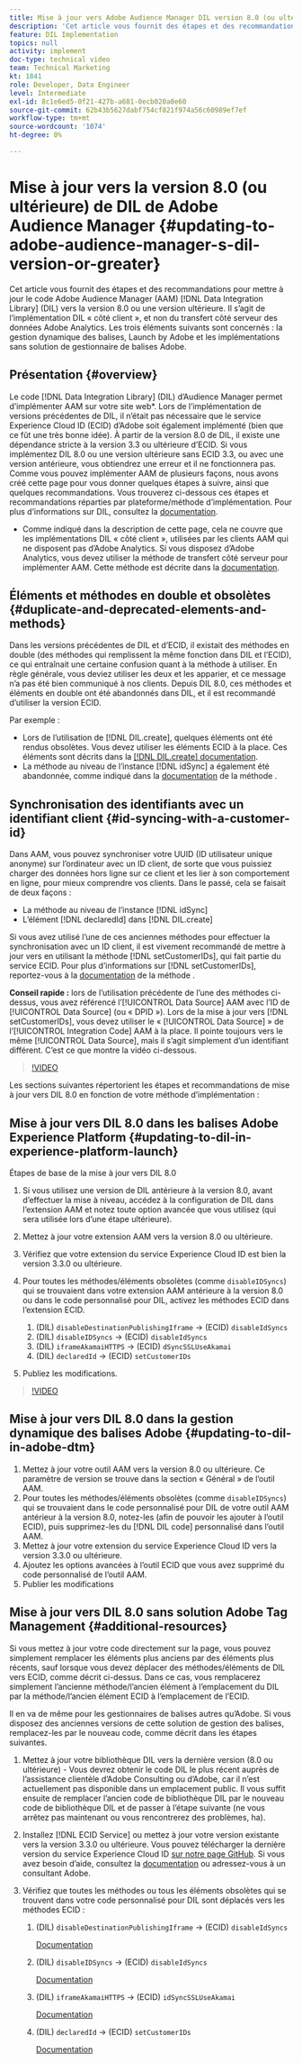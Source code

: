 ```yaml
---
title: Mise à jour vers Adobe Audience Manager DIL version 8.0 (ou ultérieure)
description: 'Cet article vous fournit des étapes et des recommandations pour mettre à jour le code Adobe Audience Manager (AAM) Data Integration Library (DIL) vers la version 8.0 ou une version ultérieure. Il s’agit de l’implémentation DIL « côté client », et non du transfert côté serveur des données Adobe Analytics. Les trois éléments suivants sont concernés : la gestion dynamique des balises, Launch by Adobe et les implémentations sans solution de gestionnaire de balises Adobe.'
feature: DIL Implementation
topics: null
activity: implement
doc-type: technical video
team: Technical Marketing
kt: 1841
role: Developer, Data Engineer
level: Intermediate
exl-id: 8c1e6ed5-0f21-427b-a681-0ecb020a0e60
source-git-commit: 62b43b5627dabf754cf821f974a56c60989ef7ef
workflow-type: tm+mt
source-wordcount: '1074'
ht-degree: 0%

---
```


# Mise à jour vers la version 8.0 (ou ultérieure) de DIL de Adobe Audience Manager {#updating-to-adobe-audience-manager-s-dil-version-or-greater}

Cet article vous fournit des étapes et des recommandations pour mettre à jour le code Adobe Audience Manager (AAM) [!DNL Data Integration Library] (DIL) vers la version 8.0 ou une version ultérieure. Il s’agit de l’implémentation DIL « côté client », et non du transfert côté serveur des données Adobe Analytics. Les trois éléments suivants sont concernés : la gestion dynamique des balises, Launch by Adobe et les implémentations sans solution de gestionnaire de balises Adobe.

## Présentation {#overview}

Le code [!DNL Data Integration Library] (DIL) d’Audience Manager permet d’implémenter AAM sur votre site web*. Lors de l’implémentation de versions précédentes de DIL, il n’était pas nécessaire que le service Experience Cloud ID (ECID) d’Adobe soit également implémenté (bien que ce fût une très bonne idée). À partir de la version 8.0 de DIL, il existe une dépendance stricte à la version 3.3 ou ultérieure d’ECID. Si vous implémentez DIL 8.0 ou une version ultérieure sans ECID 3.3, ou avec une version antérieure, vous obtiendrez une erreur et il ne fonctionnera pas. Comme vous pouvez implémenter AAM de plusieurs façons, nous avons créé cette page pour vous donner quelques étapes à suivre, ainsi que quelques recommandations. Vous trouverez ci-dessous ces étapes et recommandations réparties par plateforme/méthode d’implémentation. Pour plus d’informations sur DIL, consultez la [documentation](https://experienceleague.adobe.com/docs/audience-manager/user-guide/dil-api/dil-overview.html?lang=en).

* Comme indiqué dans la description de cette page, cela ne couvre que les implémentations DIL « côté client », utilisées par les clients AAM qui ne disposent pas d’Adobe Analytics. Si vous disposez d’Adobe Analytics, vous devez utiliser la méthode de transfert côté serveur pour implémenter AAM. Cette méthode est décrite dans la [documentation](https://experienceleague.adobe.com/docs/analytics/admin/admin-tools/server-side-forwarding/ssf.html).

## Éléments et méthodes en double et obsolètes {#duplicate-and-deprecated-elements-and-methods}

Dans les versions précédentes de DIL et d’ECID, il existait des méthodes en double (des méthodes qui remplissent la même fonction dans DIL et l’ECID), ce qui entraînait une certaine confusion quant à la méthode à utiliser. En règle générale, vous deviez utiliser les deux et les apparier, et ce message n’a pas été bien communiqué à nos clients. Depuis DIL 8.0, ces méthodes et éléments en double ont été abandonnés dans DIL, et il est recommandé d’utiliser la version ECID.

Par exemple :

* Lors de l’utilisation de [!DNL DIL.create], quelques éléments ont été rendus obsolètes. Vous devez utiliser les éléments ECID à la place. Ces éléments sont décrits dans la [[!DNL DIL.create] documentation](https://experienceleague.adobe.com/docs/audience-manager/user-guide/dil-api/class-level-dil-methods/dil-create.html).
* La méthode au niveau de l’instance [!DNL idSync] a également été abandonnée, comme indiqué dans la [documentation](https://experienceleague.adobe.com/docs/audience-manager/user-guide/dil-api/dil-instance-methods.html) de la méthode .

## Synchronisation des identifiants avec un identifiant client {#id-syncing-with-a-customer-id}

Dans AAM, vous pouvez synchroniser votre UUID (ID utilisateur unique anonyme) sur l’ordinateur avec un ID client, de sorte que vous puissiez charger des données hors ligne sur ce client et les lier à son comportement en ligne, pour mieux comprendre vos clients. Dans le passé, cela se faisait de deux façons :

* La méthode au niveau de l’instance [!DNL idSync]
* L’élément [!DNL declaredId] dans [!DNL DIL.create]

Si vous avez utilisé l’une de ces anciennes méthodes pour effectuer la synchronisation avec un ID client, il est vivement recommandé de mettre à jour vers en utilisant la méthode [!DNL setCustomerIDs], qui fait partie du service ECID. Pour plus d’informations sur [!DNL setCustomerIDs], reportez-vous à la [documentation](https://experienceleague.adobe.com/docs/id-service/using/id-service-api/methods/setcustomerids.html) de la méthode .

**Conseil rapide :** lors de l’utilisation précédente de l’une des méthodes ci-dessus, vous avez référencé l’[!UICONTROL Data Source] AAM avec l’ID de [!UICONTROL Data Source] (ou « DPID »). Lors de la mise à jour vers [!DNL setCustomerIDs], vous devez utiliser le « [!UICONTROL Data Source] » de l’[!UICONTROL Integration Code] AAM à la place. Il pointe toujours vers le même [!UICONTROL Data Source], mais il s’agit simplement d’un identifiant différent. C’est ce que montre la vidéo ci-dessous.

>[!VIDEO](https://video.tv.adobe.com/v/23873/?quality=12)

Les sections suivantes répertorient les étapes et recommandations de mise à jour vers DIL 8.0 en fonction de votre méthode d’implémentation :

## Mise à jour vers DIL 8.0 dans les balises Adobe Experience Platform {#updating-to-dil-in-experience-platform-launch}

Étapes de base de la mise à jour vers DIL 8.0

1. Si vous utilisez une version de DIL antérieure à la version 8.0, avant d’effectuer la mise à niveau, accédez à la configuration de DIL dans l’extension AAM et notez toute option avancée que vous utilisez (qui sera utilisée lors d’une étape ultérieure).
1. Mettez à jour votre extension AAM vers la version 8.0 ou ultérieure.
1. Vérifiez que votre extension du service Experience Cloud ID est bien la version 3.3.0 ou ultérieure.
1. Pour toutes les méthodes/éléments obsolètes (comme `disableIDSyncs`) qui se trouvaient dans votre extension AAM antérieure à la version 8.0 ou dans le code personnalisé pour DIL, activez les méthodes ECID dans l’extension ECID.

   1. (DIL) `disableDestinationPublishingIframe` -> (ECID) `disableIdSyncs`
   1. (DIL) `disableIDSyncs` -> (ECID) `disableIdSyncs`
   1. (DIL) `iframeAkamaiHTTPS` -> (ECID) `dSyncSSLUseAkamai`
   1. (DIL) `declaredId` -> (ECID) `setCustomerIDs`

1. Publiez les modifications.

>[!VIDEO](https://video.tv.adobe.com/v/23874/?quality=12)

## Mise à jour vers DIL 8.0 dans la gestion dynamique des balises Adobe {#updating-to-dil-in-adobe-dtm}

1. Mettez à jour votre outil AAM vers la version 8.0 ou ultérieure. Ce paramètre de version se trouve dans la section « Général » de l’outil AAM.
1. Pour toutes les méthodes/éléments obsolètes (comme `disableIDSyncs`) qui se trouvaient dans le code personnalisé pour DIL de votre outil AAM antérieur à la version 8.0, notez-les (afin de pouvoir les ajouter à l’outil ECID), puis supprimez-les du [!DNL DIL code] personnalisé dans l’outil AAM.
1. Mettez à jour votre extension du service Experience Cloud ID vers la version 3.3.0 ou ultérieure.
1. Ajoutez les options avancées à l’outil ECID que vous avez supprimé du code personnalisé de l’outil AAM.
1. Publier les modifications

## Mise à jour vers DIL 8.0 sans solution Adobe Tag Management {#additional-resources}

Si vous mettez à jour votre code directement sur la page, vous pouvez simplement remplacer les éléments plus anciens par des éléments plus récents, sauf lorsque vous devez déplacer des méthodes/éléments de DIL vers ECID, comme décrit ci-dessus. Dans ce cas, vous remplacerez simplement l’ancienne méthode/l’ancien élément à l’emplacement du DIL par la méthode/l’ancien élément ECID à l’emplacement de l’ECID.

Il en va de même pour les gestionnaires de balises autres qu’Adobe. Si vous disposez des anciennes versions de cette solution de gestion des balises, remplacez-les par le nouveau code, comme décrit dans les étapes suivantes.

1. Mettez à jour votre bibliothèque DIL vers la dernière version (8.0 ou ultérieure) - Vous devrez obtenir le code DIL le plus récent auprès de l’assistance clientèle d’Adobe Consulting ou d’Adobe, car il n’est actuellement pas disponible dans un emplacement public. Il vous suffit ensuite de remplacer l’ancien code de bibliothèque DIL par le nouveau code de bibliothèque DIL et de passer à l’étape suivante (ne vous arrêtez pas maintenant ou vous rencontrerez des problèmes, ha).
1. Installez [!DNL ECID Service] ou mettez à jour votre version existante vers la version 3.3.0 ou ultérieure. Vous pouvez télécharger la dernière version du service Experience Cloud ID [sur notre page GitHub](https://github.com/Adobe-Marketing-Cloud/id-service/releases). Si vous avez besoin d’aide, consultez la [documentation](https://experienceleague.adobe.com/docs/id-service/using/home.html) ou adressez-vous à un consultant Adobe.

1. Vérifiez que toutes les méthodes ou tous les éléments obsolètes qui se trouvent dans votre code personnalisé pour DIL sont déplacés vers les méthodes ECID :

   1. (DIL) `disableDestinationPublishingIframe` -> (ECID) `disableIdSyncs`

      [Documentation](https://experienceleague.adobe.com/docs/id-service/using/id-service-api/configurations/disableidsync.html)

   1. (DIL) `disableIDSyncs` -> (ECID) `disableIdSyncs`

      [Documentation](https://experienceleague.adobe.com/docs/id-service/using/id-service-api/configurations/disableidsync.html)

   1. (DIL) `iframeAkamaiHTTPS` -> (ECID) `idSyncSSLUseAkamai`

      [Documentation](https://experienceleague.adobe.com/docs/audience-manager/user-guide/dil-api/class-level-dil-methods/dil-create.html)

   1. (DIL) `declaredId` -> (ECID) `setCustomerIDs`

      [Documentation](https://experienceleague.adobe.com/docs/id-service/using/id-service-api/methods/setcustomerids.html)
